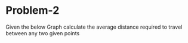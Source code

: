 # Problem-2
Given the below Graph calculate the average distance required to travel between any two given points
